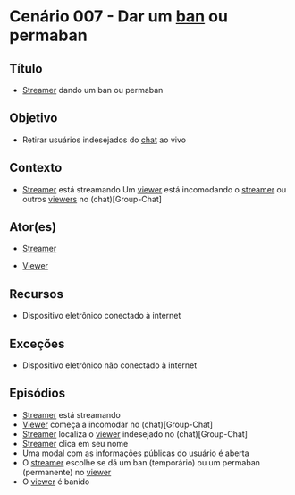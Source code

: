 # Cenário 007 - Dar um [ban](Ban) ou permaban

## Título
* [Streamer](Streamer)
 dando um ban ou permaban

## Objetivo
* Retirar usuários indesejados do [chat](Group-Chat) ao vivo

## Contexto
* [Streamer](Streamer)
 está streamando
Um [viewer](Viewer) está incomodando o [streamer](Streamer)
 ou outros [viewers](Viewer) no (chat)[Group-Chat]

## Ator(es)
* [Streamer](Streamer)

* [Viewer](Viewer)

## Recursos
* Dispositivo eletrônico conectado à internet

## Exceções
* Dispositivo eletrônico não conectado à internet

## Episódios
* [Streamer](Streamer)
 está streamando
* [Viewer](Viewer) começa a incomodar no (chat)[Group-Chat]
* [Streamer](Streamer)
 localiza o [viewer](Viewer) indesejado no (chat)[Group-Chat]
* [Streamer](Streamer)
 clica em seu nome
* Uma modal com as informações públicas do usuário é aberta
* O [streamer](Streamer)
 escolhe se dá um ban (temporário) ou um permaban (permanente) no [viewer](Viewer)
* O [viewer](Viewer) é banido
